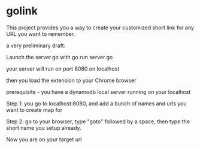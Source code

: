 # golink

This project provides you a way to create your customized short link for any URL you want to remember.

a very preliminary draft:

Launch the server.go with
go run server.go

your server will run on port 8080 on localhost

then you load the extension to your Chrome browser

prerequisite - you have a dynamodb local server running on your localhost

Step 1:
you go to localhost:8080, and add a bunch of names and urls you want to create map for

Step 2:
go to your browser, type "goto" followed by a space, then type the short name you setup already.

Now you are on your target url

